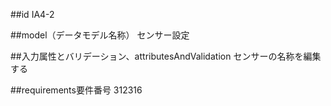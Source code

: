 ##id
IA4-2

##model（データモデル名称）
センサー設定

##入力属性とバリデーション、attributesAndValidation
センサーの名称を編集する

##requirements要件番号
312316

